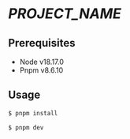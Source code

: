 # _PROJECT_NAME_

## Prerequisites

- Node v18.17.0
- Pnpm v8.6.10

## Usage

```sh
$ pnpm install
```

```sh
$ pnpm dev
```
